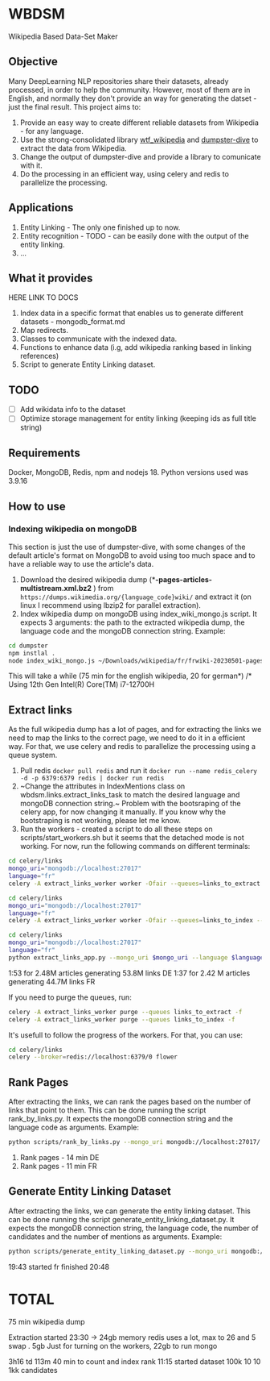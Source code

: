 # WBDSM

Wikipedia Based Data-Set Maker

## Objective

Many DeepLearning NLP repositories share their datasets, already processed, in order to help the community. However, most of them are in English, and normally they don't provide an way for generating the datset - just the final result. This project aims to:

1. Provide an easy way to create different reliable datasets from Wikipedia - for any language.
2. Use the strong-consolidated library [wtf_wikipedia](https://github.com/spencermountain/wtf_wikipedia) and [dumpster-dive](www.github.com/spencermountain/dumpster-dive) to extract the data from Wikipedia.
3. Change the output of dumpster-dive and provide a library to comunicate with it.
4. Do the processing in an efficient way, using celery and redis to parallelize the processing.

## Applications

1. Entity Linking - The only one finished up to now.
2. Entity recognition - TODO - can be easily done with the output of the entity linking.
3. ...

## What it provides

HERE LINK TO DOCS

1. Index data in a specific format that enables us to generate different datasets - mongodb_format.md
2. Map redirects.
3. Classes to communicate with the indexed data.
4. Functions to enhance data (i.g, add wikipedia ranking based in linking references)
5. Script to generate Entity Linking dataset.

## TODO

- [ ] Add wikidata info to the dataset
- [ ] Optimize storage management for entity linking (keeping ids as full title string)

## Requirements

Docker, MongoDB, Redis, npm and nodejs 18. Python versions used was 3.9.16

## How to use

### Indexing wikipedia on mongoDB

This section is just the use of dumpster-dive, with some changes of the default article's format on MongoDB to avoid using too much space and to have a reliable way to use the article's data.

1. Download the desired wikipedia dump (***-pages-articles-multistream.xml.bz2** ) from `https://dumps.wikimedia.org/{language_code}wiki/` and extract it (on linux I recommend using lbzip2 for parallel extraction).
2. Index wikipedia dump on mongoDB using index_wiki_mongo.js script. It expects 3 arguments: the path to the extracted wikipedia dump, the language code and the mongoDB connection string. Example:

```bash
cd dumpster
npm instlal .
node index_wiki_mongo.js ~/Downloads/wikipedia/fr/frwiki-20230501-pages-articles-multistream.xml de mongodb://localhost:27017/ 
```

This will take a while (75 min for the english wikipedia, 20 for german*)
/* Using 12th Gen Intel(R) Core(TM) i7-12700H

## Extract links

As the full wikipedia dump has a lot of pages, and for extracting the links we need to map the links to the correct page, we need to do it in a efficient way. For that, we use celery and redis to parallelize the processing using a queue system.

1. Pull redis `docker pull redis` and run it `docker run --name redis_celery -d -p 6379:6379 redis | docker run redis`
2. ~Change the attributes in IndexMentions class on wbdsm.links.extract_links_task to match the desired language and mongoDB connection string.~ Problem with the bootsraping of the celery app, for now changing it manually. If you know why the bootstraping is not working, please let me know.
3. Run the workers - created a script to do all these steps on scripts/start_workers.sh but it seems that the detached mode is not working. For now, run the following commands on different terminals:

```bash
cd celery/links
mongo_uri="mongodb://localhost:27017"
language="fr"
celery -A extract_links_worker worker -Ofair --queues=links_to_extract --loglevel=info --concurrency=17 --language $language --mongo_uri $mongo_uri -n extract
```

```bash
cd celery/links
mongo_uri="mongodb://localhost:27017"
language="fr"
celery -A extract_links_worker worker -Ofair --queues=links_to_index --loglevel=info --concurrency=2  --language $language --mongo_uri $mongo_uri -n index
```

```bash
cd celery/links
mongo_uri="mongodb://localhost:27017"
language="fr"
python extract_links_app.py --mongo_uri $mongo_uri --language $language
```

1:53 for 2.48M articles generating 53.8M links DE
1:37 for 2.42 M articles generating 44.7M links FR

If you need to purge the queues, run:

```bash
celery -A extract_links_worker purge --queues links_to_extract -f
celery -A extract_links_worker purge --queues links_to_index -f
```

It's usefull to follow the progress of the workers. For that, you can use:

```bash
cd celery/links
celery --broker=redis://localhost:6379/0 flower
```

## Rank Pages

After extracting the links, we can rank the pages based on the number of links that point to them. This can be done running the script rank_by_links.py. It expects the mongoDB connection string and the language code as arguments. Example:

```bash
python scripts/rank_by_links.py --mongo_uri mongodb://localhost:27017/ --language fr
```

1. Rank pages - 14 min DE
2. Rank pages - 11 min FR

## Generate Entity Linking Dataset

After extracting the links, we can generate the entity linking dataset. This can be done running the script generate_entity_linking_dataset.py. It expects the mongoDB connection string, the language code, the number of candidates and the number of mentions as arguments. Example:

```bash
python scripts/generate_entity_linking_dataset.py --mongo_uri mongodb://localhost:27017/ --language fr --max_rank 200000 --test_size 1000 --validation_size 1000 --candidates_size 1000000 --candidate_text_surfaces 10 --candidate_surface_appearance 2
```

19:43 started fr finished 20:48

# TOTAL

75 min wikipedia dump

Extraction started 23:30 -> 24gb memory redis uses a lot, max to 26 and 5 swap . 5gb Just for turning on the workers, 22gb to run mongo

3h16 td 113m
40 min to count and index rank
11:15 started dataset 100k 10 10 1kk candidates
